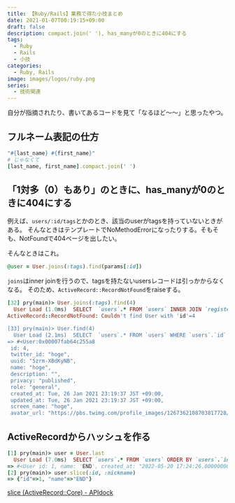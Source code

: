 ```yaml
---
title: 【Ruby/Rails】業務で得た小技まとめ
date: 2021-01-07T00:19:15+09:00
draft: false
description: compact.join(' '), has_manyが0のときに404にする
tags:
  - Ruby
  - Rails
  - 小技
categories:
  - Ruby, Rails
image: images/logos/ruby.png
series:
  - 技術関連
---
```


自分が指摘されたり、書いてあるコードを見て「なるほど〜〜」と思ったやつ。

## フルネーム表記の仕方

```rb
"#{last_name} #{first_name}"
# じゃなくて
[last_name, first_name].compact.join(' ')
```

## 「1対多（0）もあり」のときに、has_manyが0のときに404にする

例えば、`users/:id/tags`とかのとき、該当のuserがtagsを持っていないときがある。
そんなときはテンプレートでNoMethodErrorになったりする。そもそも、NotFoundで404ページを出したい。

そんなときはこれ。

```rb
@user = User.joins(:tags).find(params[:id])
```

`joins`はinner joinを行うので、tagsを持たないusersレコードは引っかからなくなる。
そのため、`ActiveRecord::RecordNotFound`をraiseする。

```rb
[32] pry(main)> User.joins(:tags).find(4)
  User Load (1.0ms)  SELECT  `users`.* FROM `users` INNER JOIN `registered_tags` ON `registered_tags`.`user_id` = `users`.`id` INNER JOIN `tags` ON `tags`.`id` = `registered_tags`.`tag_id` WHERE `users`.`id` = 4 LIMIT 1
ActiveRecord::RecordNotFound: Couldn't find User with 'id'=4

[33] pry(main)> User.find(4)
  User Load (2.1ms)  SELECT  `users`.* FROM `users` WHERE `users`.`id` = 4 LIMIT 1
=> #<User:0x00007fab64c255a8
 id: 4,
 twitter_id: "hoge",
 uuid: "5zrm-XBdKyNB",
 name: "hoge",
 description: "",
 privacy: "published",
 role: "general",
 created_at: Tue, 26 Jan 2021 23:19:37 JST +09:00,
 updated_at: Tue, 26 Jan 2021 23:19:37 JST +09:00,
 screen_name: "hoge",
 avatar_url: "https://pbs.twimg.com/profile_images/1267362108703817728/bSK1Ux-E.jpg">
```


## ActiveRecordからハッシュを作る

```rb
[1] pry(main)> user = User.last
  User Load (7.0ms)  SELECT `users`.* FROM `users` ORDER BY `users`.`id` DESC LIMIT 1
=> #<User id: 1, name: 'END', created_at: "2022-05-20 17:24:26.000000000 +0900", updated_at: "2022-05-30 19:25:12.000000000 +0900">
[2] pry(main)> user.slice(:id, :nickname)
=> {"id"=>1, "name"=>"END"}
```

[slice \(ActiveRecord::Core\) \- APIdock](https://apidock.com/rails/v6.0.0/ActiveRecord/Core/slice)
